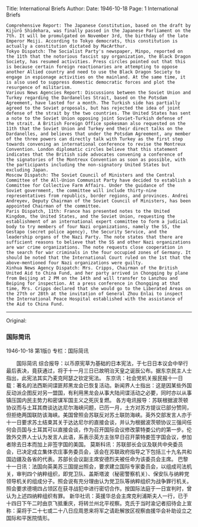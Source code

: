 Title: International Briefs
Author:
Date: 1946-10-18
Page: 1
International Briefs

    Comprehensive Report: The Japanese Constitution, based on the draft by Kijūrō Shidehara, was finally passed in the Japanese Parliament on the 7th. It will be promulgated on November 3rd, the birthday of the late Emperor Meiji. According to Tokyo democrats, this constitution is actually a constitution dictated by MacArthur.
    Tokyo Dispatch: The Socialist Party's newspaper, Minpo, reported on the 11th that the notorious fascist spy organization, the Black Dragon Society, has resumed activities. Press circles pointed out that this is because certain foreign reactionaries are attempting to oppose another Allied country and need to use the Black Dragon Society to engage in espionage activities on the mainland. At the same time, it is also used to suppress domestic democratic forces and plot the resurgence of militarism.
    Various News Agencies Report: Discussions between the Soviet Union and Turkey regarding the Dardanelles Strait, based on the Potsdam Agreement, have lasted for a month. The Turkish side has partially agreed to the Soviet proposals, but has rejected the idea of joint defense of the strait by the two countries. The United States has sent a note to the Soviet Union opposing joint Soviet-Turkish defense of the strait. A British Foreign Office spokesman also requested on the 11th that the Soviet Union and Turkey end their direct talks on the Dardanelles, and believes that under the Potsdam Agreement, any member of the three powers can directly talk with Turkey as the first step towards convening an international conference to revise the Montreux Convention. London diplomatic circles believe that this statement indicates that the British side advocates convening a conference of the signatories of the Montreux Convention as soon as possible, with the participants including the non-signatory United States but excluding Japan.
    Moscow Dispatch: The Soviet Council of Ministers and the Central Committee of the All-Union Communist Party have decided to establish a Committee for Collective Farm Affairs. Under the guidance of the Soviet government, the committee will include thirty-nine representatives from republics, border regions, and provinces. Andrei Andreyev, Deputy Chairman of the Soviet Council of Ministers, has been appointed Chairman of the committee.
    Paris Dispatch, 11th: France has presented notes to the United Kingdom, the United States, and the Soviet Union, requesting the establishment of an international expert committee to form a judicial body to try members of four Nazi organizations, namely the SS, the Gestapo (secret police agency), the Security Service, and the leadership organs of the Nazi Party. The note states that there are sufficient reasons to believe that the SS and other Nazi organizations are war crime organizations. The note requests close cooperation in the search for war criminals in the four occupied zones of Germany. It should be noted that the International Court ruled on the 1st that the above-mentioned four Nazi organizations were guilty.
    Xinhua News Agency Dispatch: Mrs. Cripps, Chairman of the British United Aid to China Fund, and her party arrived in Chongqing by plane from Beijing at 2 PM on the 14th and will transfer to Lanzhou and Beiping for inspection. At a press conference in Chongqing at that time, Mrs. Cripps declared that she would go to the Liberated Areas on the 27th or 28th at the invitation of General Zhou Enlai to inspect the International Peace Hospital established with the assistance of the Aid to China Fund.



<hr /> 

Original: 


### 国际简讯

1946-10-18
第1版()
专栏：国际简讯

　　国际简讯
    综合报导：以币原宪草为基础的日本宪法，于七日日本议会中举行最后表决，竟获通过，将于十一月三日已故明治天皇之诞辰公布。据东京民主人士指出，此宪法其实乃麦克阿瑟之钦定宪法。
    东京讯：社会党机关报民报十一日载：著名的法西斯间谍匪邦黑龙会已恢复活动。新闻界人士指出：这是因某些外国反动派企图反对另一盟国，有利用黑龙会从事大陆间谍活动之必要，同时亦以从事镇压国内民主势力和密谋军国主义之死灰复燃。
    各方电讯报导：苏联根据波茨顿协议而与土耳其商谈达达尼尔海峡问题，已历一月，土方对苏方提议已部分赞同，但拒绝两国联防该海峡。美国曾照会苏联反对苏土联防海峡。英外交部发言人亦于十一日要求苏土结束其关于达达尼尔的直接会谈，并认为根据波茨顿协议三强间任何会员国与土耳其可以直接会谈，作为召开国际会议修改蒙特娄公约的第一步。伦敦外交界人士认为发言人此语，系表示英方主张早日召开蒙特娄签字国会议，参加者除去日本而加上非签字国的美国。
    莫斯科讯：苏联部长会议及联共中央委员会，已决定成立集体农庄事务委员会，该会在苏联政府指导之下包括三十九名共和国边疆及各省的代表。苏部长会议副主席安德烈夫被任命为该委员会主席。
    巴黎十一日讯：法国向英美苏三国提出照会，要求建立国际专家委员会，以组成司法机关，审判四个纳粹组织，即党卫队、盖斯塔波（秘密警察机关）、保安队与纳粹党领导机关的组成分子。照会说有充分理由认为党卫队等纳粹组织为战争罪行机关。照会要求德境四占领区在获寻战犯中进行密切合作。按国际法庭于一日宣判时，曾认为上述四纳粹组织有罪。
    新华社讯：英援华总会主席克利浦斯夫人一行，已于十四日下午二时由京飞抵重庆，将转兰州北平视察。克氏于当时渝记者招待会上宣称：渠将于二十七或二十八日应周恩来将军之请赴解放区视察由援华会补助设立之国际和平医院情形。
